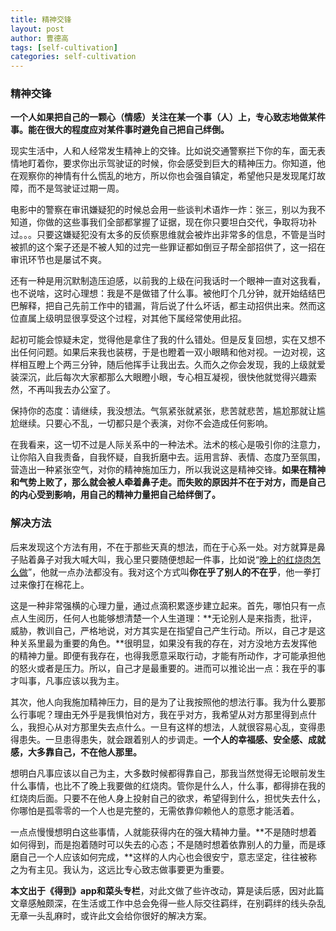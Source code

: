 ```yaml
---
title: 精神交锋
layout: post
author: 曹德高
tags: [self-cultivation]
categories: self-cultivation
---
```


### 精神交锋

**一个人如果把自己的一颗心（情感）关注在某一个事（人）上，专心致志地做某件事。能在很大的程度应对某件事时避免自己把自己绊倒。**

现实生活中，人和人经常发生精神上的交锋。比如说交通警察拦下你的车，面无表情地盯着你，要求你出示驾驶证的时候，你会感受到巨大的精神压力。你知道，他在观察你的神情有什么慌乱的地方，所以你也会强自镇定，希望他只是发现尾灯故障，而不是驾驶证过期一周。

电影中的警察在审讯嫌疑犯的时候总会用一些谈判术语炸一炸：张三，别以为我不知道，你做的这些事我们全部都掌握了证据，现在你只要坦白交代，争取将功补过。。。只要这嫌疑犯没有太多的反侦察思维就会被炸出非常多的信息，不管是当时被抓的这个案子还是不被人知的过完一些罪证都如倒豆子帮全部招供了，这一招在审讯环节也是屡试不爽。

还有一种是用沉默制造压迫感，以前我的上级在问我话时一个眼神一直对这我看，也不说啥，这时心理想：我是不是做错了什么事。被他盯个几分钟，就开始结结巴巴解释，把自己先前工作中的错漏，背后说了什么坏话，都主动招供出来。然而这位直属上级明显很享受这个过程，对其他下属经常使用此招。

起初可能会惊疑未定，觉得他是拿住了我的什么错处。但是反复回想，实在又想不出任何问题。如果后来我也装楞，于是也瞪着一双小眼睛和他对视。一边对视，这样相互瞪上个两三分钟，随后他挥手让我出去。久而久之你会发现，我的上级就爱装深沉，此后每次大家都那么大眼瞪小眼，专心相互凝视，很快他就觉得兴趣索然，不再叫我去办公室了。

保持你的态度：请继续，我没想法。气氛紧张就紧张，悲苦就悲苦，尴尬那就让尴尬继续。只要心不乱，一切都只是个表演，对你不会造成任何影响。

在我看来，这一切不过是人际关系中的一种法术。法术的核心是吸引你的注意力，让你陷入自我责备，自我怀疑，自我折磨中去。运用言辞、表情、态度乃至氛围，营造出一种紧张空气，对你的精神施加压力，所以我说这是精神交锋。**如果在精神和气势上败了，那么就会被人牵着鼻子走。而失败的原因并不在于对方，而是自己的内心受到影响，用自己的精神力量把自己给绊倒了。**

### 解决方法

后来发现这个方法有用，不在于那些天真的想法，而在于心系一处。对方就算是鼻子贴着鼻子对我大喊大叫，我心里只要随便想起一件事，比如说“<u>晚上的红烧肉怎么做</u>”，他就一点办法都没有。我对这个方式叫**你在乎了别人的不在乎**，他一拳打过来像打在棉花上。

这是一种非常强横的心理力量，通过点滴积累逐步建立起来。首先，哪怕只有一点点人生阅历，任何人也能够想清楚一个人生道理：**无论别人是来指责，批评，威胁，教训自己，严格地说，对方其实是在指望自己产生行动。所以，自己才是这种关系里最为重要的角色。**很明显，如果没有我的存在，对方没地方去发挥他的精神力量。即便有我存在，也得我愿意采取行动，才能有所动作，才可能承担他的怒火或者是压力。所以，自己才是最重要的。进而可以推论出一点：我在乎的事才叫事，凡事应该以我为主。

其次，他人向我施加精神压力，目的是为了让我按照他的想法行事。我为什么要那么行事呢？理由无外乎是我惧怕对方，我在乎对方，我希望从对方那里得到点什么，我担心从对方那里失去点什么。一旦有这样的想法，人就很容易心乱，变得患得患失。一旦患得患失，就会跟着别人的步调走。**一个人的幸福感、安全感、成就感，大多靠自己，不在他人那里。**

想明白凡事应该以自己为主，大多数时候都得靠自己，那我当然觉得无论眼前发生什么事情，也比不了晚上我要做的红烧肉。管你是什么人，什么事，都得排在我的红烧肉后面。只要不在他人身上投射自己的欲求，希望得到什么，担忧失去什么，你哪怕是孤零零的一个人也是完整的，无需依靠仰赖他人的意愿才能活着。

一点点慢慢想明白这些事情，人就能获得内在的强大精神力量。**不是随时想着如何得到，而是抱着随时可以失去的心态；不是随时想着依靠别人的力量，而是琢磨自己一个人应该如何完成，**这样的人内心也会很安宁，意志坚定，往往被称之为有主见。我认为，这远比专心致志做事要更为重要。

**本文出于《得到》app和菜头专栏**，对此文做了些许改动，算是读后感，因对此篇文章感触颇深，在生活或工作中总会免得一些人际交往羁绊，在别羁绊的线头杂乱无章一头乱麻时，或许此文会给你很好的解决方案。
